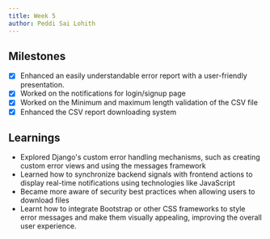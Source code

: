 ```yaml
---
title: Week 5
author: Peddi Sai Lohith
---
```


## Milestones

- [x] Enhanced an easily understandable error report with a user-friendly presentation.
- [x] Worked on the notifications for login/signup page
- [x] Worked on the Minimum and maximum length validation of the CSV file
- [x] Enhanced the CSV report downloading system

## Learnings

- Explored Django's custom error handling mechanisms, such as creating custom error views and using the messages framework
- Learned how to synchronize backend signals with frontend actions to display real-time notifications using technologies like JavaScript
- Became more aware of security best practices when allowing users to download files
- Learnt how to integrate Bootstrap or other CSS frameworks to style error messages and make them visually appealing, improving the overall user experience.
